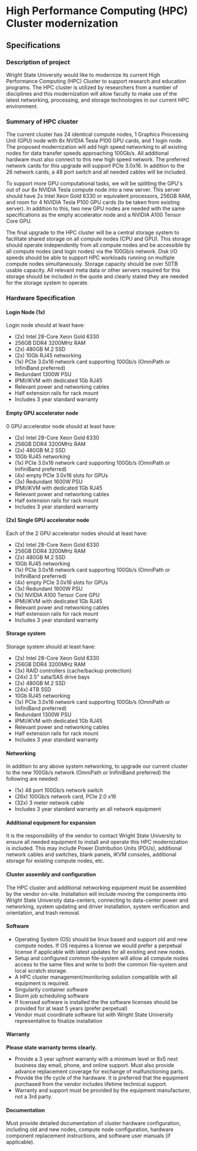# High Performance Computing (HPC) Cluster modernization

## Specifications

### Description of project

Wright State University would like to modernize its current High Performance Computing (HPC) Cluster to support research and education programs. The HPC cluster is utilized by researchers from a number of disciplines and this modernization will allow faculty to make use of the latest networking, processing, and storage technologies in our current HPC environment.

### Summary of HPC cluster

The current cluster has 24 identical compute nodes, 1 Graphics Processing Unit (GPU) node with 8x NVIDIA Tesla P100 GPU cards, and 1 login node. The proposed modernization will add high speed networking to all existing nodes for data transfer speeds approaching 100Gb/s. All additional hardware must also connect to this new high speed network. The preferred network cards for this upgrade will support PCIe 3.0x16. In addition to the 26 network cards, a 48 port switch and all needed cables will be included.

To support more GPU computational tasks, we will be splitting the GPU's out of our 8x NVIDIA Tesla compute node into a new server. This server should have 2x Intel Xeon Gold 6330 or equivalent processors, 256GB RAM, and room for 4 NVIDIA Tesla P100 GPU cards (to be taken from existing server). In addition to this, two new GPU nodes are needed with the same specifications as the empty accelerator node and a NVIDIA A100 Tensor Core GPU.

The final upgrade to the HPC cluster will be a central storage system to facilitate shared storage on all compute nodes (CPU and GPU). This storage should operate independently from all compute nodes and be accessible by all compute nodes (and login nodes) via the 100Gb/s network. Disk I/O speeds should be able to support HPC workloads running on multiple compute nodes simultaneously. Storage capacity should be over 50TB usable capacity. All relevant meta data or other servers required for this storage should be included in the quote and clearly stated they are needed for the storage system to operate.

### Hardware Specification

#### **Login Node (1x)**

Login node should at least have:

* (2x) Intel 28-Core Xeon Gold 6330
* 256GB DDR4 3200MHz RAM
* (2x) 480GB M.2 SSD
* (2x) 10Gb RJ45 networking
* (1x) PCIe 3.0x16 network card supporting 100Gb/s (OmniPath or InfiniBand preferred)
* Redundant 1300W PSU
* IPMI/iKVM with dedicated 1Gb RJ45
* Relevant power and networking cables
* Half extension rails for rack mount
* Includes 3 year standard warranty

#### **Empty GPU accelerator node**

0 GPU accelerator node should at least have:

* (2x) Intel 28-Core Xeon Gold 6330
* 256GB DDR4 3200MHz RAM
* (2x) 480GB M.2 SSD
* 10Gb RJ45 networking
* (1x) PCIe 3.0x16 network card supporting 100Gb/s (OmniPath or InifiniBand preferred)
* (4x) empty PCIe 3.0x16 slots for GPUs
* (3x) Redundant 1600W PSU
* IPMI/iKVM with dedicated 1Gb RJ45
* Relevant power and networking cables
* Half extension rails for rack mount
* Includes 3 year standard warranty

#### **(2x) Single GPU accelerator node**

Each of the 2 GPU accelerator nodes should at least have:

* (2x) Intel 28-Core Xeon Gold 6330
* 256GB DDR4 3200MHz RAM
* (2x) 480GB M.2 SSD
* 10Gb RJ45 networking
* (1x) PCIe 3.0x16 network card supporting 100Gb/s (OmniPath or InifiniBand preferred)
* (4x) empty PCIe 3.0x16 slots for GPUs
* (3x) Redundant 1600W PSU
* (1x) NVIDIA A100 Tensor Core GPU
* IPMI/iKVM with dedicated 1Gb RJ45
* Relevant power and networking cables
* Half extension rails for rack mount
* Includes 3 year standard warranty

#### **Storage system**

Storage system should at least have:

* (2x) Intel 28-Core Xeon Gold 6330
* 256GB DDR4 3200MHz RAM
* (3x) RAID controllers (cache/backup protection)
* (24x) 2.5" sata/SAS drive bays
* (2x) 480GB M.2 SSD
* (24x) 4TB SSD
* 10Gb RJ45 networking
* (1x) PCIe 3.0x16 network card supporting 100Gb/s (OmniPath or InifiniBand preferred)
* Redundant 1300W PSU
* IPMI/iKVM with dedicated 1Gb RJ45
* Relevant power and networking cables
* Half extension rails for rack mount
* Includes 3 year standard warranty

#### **Networking**

In addition to any above system networking, to upgrade our current cluster to the new 100Gb/s network (OmniPath or InifiniBand preferred) the following are needed:

* (1x) 48 port 100Gb/s network switch
* (26x) 100Gb/s network card, PCIe 2.0 x16
* (32x) 3 meter network cable
* Includes 3 year standard warranty an all network equipment

#### **Additional equipment for expansion**

It is the responsibility of the vendor to contact Wright State University to ensure all needed equipment to install and operate this HPC modernization is included. This may include Power Distribution Units (PDUs), additional network cables and switches, blank panels, iKVM consoles, additional storage for existing compute nodes, etc.

#### **Cluster assembly and configuration**

The HPC cluster and additional networking equipment must be assembled by the vendor on-site. Installation will include moving the components into Wright State University data-centers, connecting to data-center power and networking, system updating and driver installation, system verification and orientation, and trash removal.

#### **Software**

* Operating System  (OS) should be linux based and support old and new compute nodes. If OS requires a license we would prefer a perpetual license if applicable with latest updates for all existing and new nodes.
* Setup and configured common file-system will allow all compute nodes access to the same files and write to both the common file-system and local scratch storage.
* A HPC cluster management/monitoring solution compatible with all equipment is required.
* Singularity container software
* Slurm job scheduling software
* If licensed software is installed the the software licenses should be provided for at least 5 years (prefer perpetual)
* Vendor must coordinate software list with Wright State University representative to finalize installation

#### **Warranty**

**Please state warranty terms clearly.**

* Provide a 3 year upfront warranty with a minimum level or 8x5 next business day email, phone, and online support. Must also provide advance replacement coverage for exchange of malfunctioning parts.
* Provide the life cycle of the hardware. It is preferred that the equipment purchased from the vendor includes lifetime technical support.
* Warranty and support must be provided by the equipment manufacturer, not a 3rd party.

#### **Documentation**

Must provide detailed documentation of cluster hardware configuration, including old and new nodes, compute node configuration, hardware component replacement instructions, and software user manuals (if applicable).



